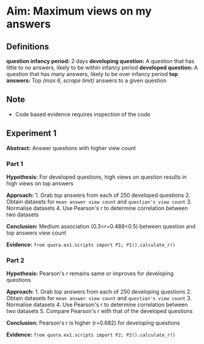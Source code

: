 # Aim: Maximum views on my answers

## Definitions
**question infancy period:** 2 days
**developing question:** A question that has little to no answers, likely to be within infancy period
**developed question:** A question that has many answers, likely to be over infancy period
**top answers:** Top *(max 6, scrape limit)* answers to a given question

## Note
* Code based evidence requires inspection of the code

## Experiment 1
**Abstract:** Answer questions with higher view count

### Part 1
**Hypothesis:** For developed questions, high views on question results in high views on top answers

**Approach:** 
    1. Grab top answers from each of 250 developed questions
    2. Obtain datasets for `mean answer view count` and `question's view count`
    3. Normalise datasets
    4. Use Pearson's r to determine correlation between two datasets
    
**Conclusion:** Medium association (0.3<r=0.488<0.5) between question and top answers view count

**Evidence:** `from quora.ex1.scripts import P1; P1().calculate_r()`

### Part 2
**Hypothesis:** Pearson's r remains same or improves for developing questions

**Approach:**
    1. Grab top answers from each of 250 developing questions
    2. Obtain datasets for `mean answer view count` and `question's view count`
    3. Normalise datasets
    4. Use Pearson's r to determine correlation between two datasets
    5. Compare Pearson's r with that of the developed questions
    
**Conclusion:** Pearson's r is higher (r=0.682) for developing questions 

**Evidence:** `from quora.ex1.scripts import P2; P2().calculate_r()`

